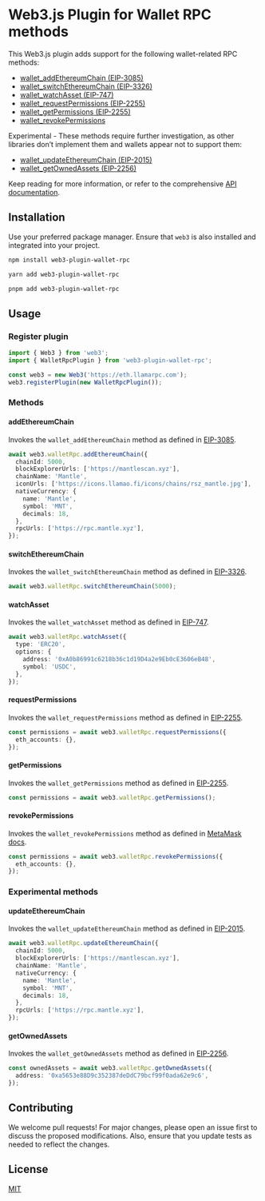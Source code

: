 # Web3.js Plugin for Wallet RPC methods

This Web3.js plugin adds support for the following wallet-related RPC methods:

- [wallet_addEthereumChain (EIP-3085)](https://eips.ethereum.org/EIPS/eip-3085)
- [wallet_switchEthereumChain (EIP-3326)](https://eips.ethereum.org/EIPS/eip-3326)
- [wallet_watchAsset (EIP-747)](https://eips.ethereum.org/EIPS/eip-747)
- [wallet_requestPermissions (EIP-2255)](https://eips.ethereum.org/EIPS/eip-2255)
- [wallet_getPermissions (EIP-2255)](https://eips.ethereum.org/EIPS/eip-2255)
- [wallet_revokePermissions](https://docs.metamask.io/wallet/reference/json-rpc-methods/wallet_revokepermissions/)

Experimental - These methods require further investigation, as other libraries don’t implement them and wallets appear not to support them:

- [wallet_updateEthereumChain (EIP-2015)](https://eips.ethereum.org/EIPS/eip-2015)
- [wallet_getOwnedAssets (EIP-2256)](https://eips.ethereum.org/EIPS/eip-2256)

Keep reading for more information, or refer to the comprehensive [API documentation](https://web3.github.io/web3-wallet-rpc-utils/).

## Installation

Use your preferred package manager. Ensure that `web3` is also installed and integrated into your project.

```bash
npm install web3-plugin-wallet-rpc
```

```bash
yarn add web3-plugin-wallet-rpc
```

```bash
pnpm add web3-plugin-wallet-rpc
```

## Usage

### Register plugin

```typescript
import { Web3 } from 'web3';
import { WalletRpcPlugin } from 'web3-plugin-wallet-rpc';

const web3 = new Web3('https://eth.llamarpc.com');
web3.registerPlugin(new WalletRpcPlugin());
```

### Methods

#### addEthereumChain

Invokes the `wallet_addEthereumChain` method as defined in [EIP-3085](https://eips.ethereum.org/EIPS/eip-3085#wallet_addethereumchain).

```typescript
await web3.walletRpc.addEthereumChain({
  chainId: 5000,
  blockExplorerUrls: ['https://mantlescan.xyz'],
  chainName: 'Mantle',
  iconUrls: ['https://icons.llamao.fi/icons/chains/rsz_mantle.jpg'],
  nativeCurrency: {
    name: 'Mantle',
    symbol: 'MNT',
    decimals: 18,
  },
  rpcUrls: ['https://rpc.mantle.xyz'],
});
```

#### switchEthereumChain

Invokes the `wallet_switchEthereumChain` method as defined in [EIP-3326](https://eips.ethereum.org/EIPS/eip-3326#wallet_switchethereumchain).

```typescript
await web3.walletRpc.switchEthereumChain(5000);
```

#### watchAsset

Invokes the `wallet_watchAsset` method as defined in [EIP-747](https://eips.ethereum.org/EIPS/eip-747#specification).

```typescript
await web3.walletRpc.watchAsset({
  type: 'ERC20',
  options: {
    address: '0xA0b86991c6218b36c1d19D4a2e9Eb0cE3606eB48',
    symbol: 'USDC',
  },
});
```

#### requestPermissions

Invokes the `wallet_requestPermissions` method as defined in [EIP-2255](https://eips.ethereum.org/EIPS/eip-2255#specification).

```typescript
const permissions = await web3.walletRpc.requestPermissions({
  eth_accounts: {},
});
```

#### getPermissions

Invokes the `wallet_getPermissions` method as defined in [EIP-2255](https://eips.ethereum.org/EIPS/eip-2255#specification).

```typescript
const permissions = await web3.walletRpc.getPermissions();
```

#### revokePermissions

Invokes the `wallet_revokePermissions` method as defined in [MetaMask docs](https://docs.metamask.io/wallet/reference/json-rpc-methods/wallet_revokepermissions/).

```typescript
const permissions = await web3.walletRpc.revokePermissions({
  eth_accounts: {},
});
```

### Experimental methods

#### updateEthereumChain

Invokes the `wallet_updateEthereumChain` method as defined in [EIP-2015](https://eips.ethereum.org/EIPS/eip-2015).

```typescript
await web3.walletRpc.updateEthereumChain({
  chainId: 5000,
  blockExplorerUrls: ['https://mantlescan.xyz'],
  chainName: 'Mantle',
  nativeCurrency: {
    name: 'Mantle',
    symbol: 'MNT',
    decimals: 18,
  },
  rpcUrls: ['https://rpc.mantle.xyz'],
});
```

#### getOwnedAssets

Invokes the `wallet_getOwnedAssets` method as defined in [EIP-2256](https://eips.ethereum.org/EIPS/eip-2256).

```typescript
const ownedAssets = await web3.walletRpc.getOwnedAssets({
  address: '0xa5653e88D9c352387deDdC79bcf99f0ada62e9c6',
});
```

## Contributing

We welcome pull requests! For major changes, please open an issue first to discuss the proposed modifications.
Also, ensure that you update tests as needed to reflect the changes.

## License

[MIT](https://choosealicense.com/licenses/mit/)
